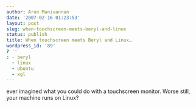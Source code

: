 ```yaml
---
author: Arun Manivannan
date: '2007-02-16 01:23:53'
layout: post
slug: when-touchscreen-meets-beryl-and-linux
status: publish
title: When touchscreen meets Beryl and Linux…
wordpress_id: '89'
? ''
: - beryl
  - linux
  - Ubuntu
  - xgl
---
```


ever imagined what you could do with a touchscreen monitor. Worse still, your
machine runs on Linux?

